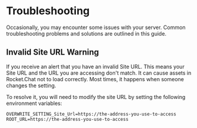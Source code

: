 # Troubleshooting

Occasionally, you may encounter some issues with your server. Common troubleshooting problems and solutions are outlined in this guide.&#x20;

## Invalid Site URL Warning

If you receive an alert that you have an invalid Site URL. This means your Site URL and the URL you are accessing don't match. It can cause assets in Rocket.Chat not to load correctly. Most times, it happens when someone changes the setting.&#x20;

To resolve it, you will need to modify the site URL by setting the following environment variables:

```
OVERWRITE_SETTING_Site_Url=https://the-address-you-use-to-access
ROOT_URL=https://the-address-you-use-to-access
```
